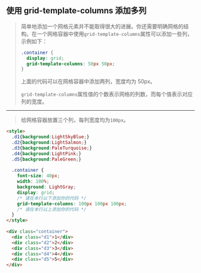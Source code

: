 ## 使用 grid-template-columns 添加多列

> 简单地添加一个网格元素并不能取得很大的进展。你还需要明确网格的结构。在一个网格容器中使用`grid-template-columns`属性可以添加一些列，示例如下：
>
> ```css
> .container {
>   display: grid;
>   grid-template-columns: 50px 50px;
> }
> ```
>
> 上面的代码可以在网格容器中添加两列，宽度均为 50px。
>
> `grid-template-columns`属性值的个数表示网格的列数，而每个值表示对应列的宽度。

------

> 给网格容器放置三个列，每列宽度均为`100px`。

```html
<style>
  .d1{background:LightSkyBlue;}
  .d2{background:LightSalmon;}
  .d3{background:PaleTurquoise;}
  .d4{background:LightPink;}
  .d5{background:PaleGreen;}
  
  .container {
    font-size: 40px;
    width: 100%;
    background: LightGray;
    display: grid;
    /* 请在本行以下添加你的代码 */
    grid-template-columns: 100px 100px 100px;
    /* 请在本行以上添加你的代码 */
  }
</style>
  
<div class="container">
  <div class="d1">1</div>
  <div class="d2">2</div>
  <div class="d3">3</div>
  <div class="d4">4</div>
  <div class="d5">5</div>
</div>
```

